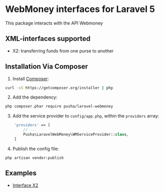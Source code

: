 # WebMoney interfaces for Laravel 5
This package interacts with the API Webmoney

## XML-interfaces supported
- X2: transferring funds from one purse to another

## Installation Via Composer
1. Install [Composer](https://getcomposer.org/):
```bash
curl -sS https://getcomposer.org/installer | php
```
2. Add the dependency:
```bash
php composer.phar require pusha/laravel-webmoney
```
3. Add the service provider to `config/app.php`, within the `providers` array:
```php
    'providers' => [
        // ...
        Pusha\LaravelWebMoney\WMServiceProvider::class,
    ]
```
4. Publish the config file:
```
php artisan vendor:publish
```

## Examples
- [Interface X2](https://github.com/dvpusha/LaravelWebMoney/wiki/Interface-X2)